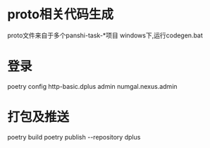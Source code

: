 # proto相关代码生成
proto文件来自于多个panshi-task-*项目
windows下,运行codegen.bat

# 登录
poetry config http-basic.dplus admin numgal.nexus.admin

# 打包及推送
poetry build
poetry publish --repository dplus